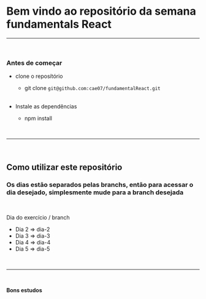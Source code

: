 # Bem vindo ao repositório da semana fundamentals React

----------
<br>

### Antes de começar

* clone o reposítório
  - git clone ``` git@github.com:cae07/fundamentalReact.git ```

  <br>

* Instale as dependências
  - npm install

<br>

---------

<br>

## Como utilizar este repositório

### Os dias estão separados pelas branchs, então para acessar o dia desejado, simplesmente mude para a branch desejada

<br>

 Dia do exercício / branch
 - Dia 2 => dia-2
 - Dia 3 => dia-3
 - Dia 4 => dia-4
 - Dia 5 => dia-5

<br>

-------------

<br>

**Bons estudos**